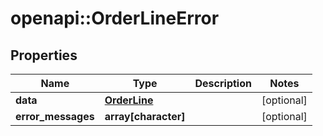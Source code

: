 # openapi::OrderLineError


## Properties
Name | Type | Description | Notes
------------ | ------------- | ------------- | -------------
**data** | [**OrderLine**](.md) |  | [optional] 
**error_messages** | **array[character]** |  | [optional] 


